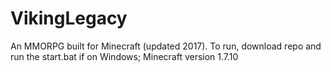 # VikingLegacy
An MMORPG built for Minecraft (updated 2017). To run, download repo and run the start.bat if on Windows; Minecraft version 1.7.10

